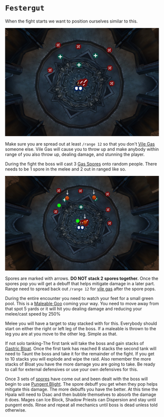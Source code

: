 # `Festergut`

When the fight starts we want to position ourselves similar to this. 

![Starting position Festergut](../../img/festergut1.png)

Make sure you are spread out at least `/range 12` so that you 
don't [Vile Gas](https://www.wowhead.com/wotlk/spell=69240/vile-gas) someone else. 
Vile Gas will cause you to throw up and make anybody within range of you also throw up,
dealing damage, and stunning the player.

During the fight the boss will cast 3 [Gas Spores](https://www.wowhead.com/wotlk/spell=69279/gas-spore) onto random people. 
There needs to be 1 spore in the melee and 2 out in ranged like so. 

![Spore Positioning](../../img/festergut2.png)

Spores are marked with arrows. 
**DO NOT stack 2 spores together.** 
Once the spores pop you will get a debuff that helps mitigate damage in a 
later part. Range need to spread back out `/range 12` for [vile gas](https://www.wowhead.com/wotlk/spell=69240/vile-gas) after the 
spore pops. 

During the entire encounter you need to watch your feet for a small green pool. 
This is a [Maleable Goo](https://www.wowhead.com/wotlk/spell=72297/malleable-goo) coming your way. You need to move away from that spot 5 
yards or it will hit you dealing damage and reducing your melee/cast speed by 250%

Melee you will have a target to stay stacked with for this. 
Everybody should start on either the right or left leg of the boss. 
If a maleable is thrown to the leg you are at you move to the other leg. 
Simple as that. 

If not solo tanking-The first tank will take the boss and gain stacks of [Gastric
Bloat](https://www.wowhead.com/wotlk/spell=72219/gastric-bloat). Once the first tank has reached 8 stacks the second tank will need to
Taunt the boss and take it for the remainder of the fight. 
If you get to 10 stacks you will explode and wipe the raid. 
Also remember the more stacks of Bloat you have the more damage you are going
to take. Be ready to call for external defensives or use your own defensives 
for this.

Once 3 sets of [spores](https://www.wowhead.com/wotlk/spell=69279/gas-spore) have come out and been dealt with the boss will begin to
use [Pungent Blight](https://www.wowhead.com/wotlk/spell=69195/pungent-blight). The spore debuff you get when they pop helps mitigate this 
damage. The more debuffs you have the better. At this time the Hpala will need
to Dsac and then bubble themselves to absorb the damage it does. 
Mages can Ice Block, Shadow Priests can Dispersion and stay until pungent ends. 
Rinse and repeat all mechanics until boss is dead unless told otherwise.
